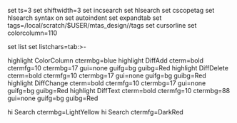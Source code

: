 set ts=3
set shiftwidth=3
set incsearch
set hlsearch
set cscopetag
set hlsearch
syntax on
set autoindent
set expandtab
set tags=/local/scratch/$USER/mtas_design//tags
set cursorline
set colorcolumn=110

set list
set listchars=tab:>-

highlight ColorColumn ctermbg=blue
highlight DiffAdd    cterm=bold ctermfg=10 ctermbg=17 gui=none guifg=bg guibg=Red
highlight DiffDelete cterm=bold ctermfg=10 ctermbg=17 gui=none guifg=bg guibg=Red
highlight DiffChange cterm=bold ctermfg=10 ctermbg=17 gui=none guifg=bg guibg=Red
highlight DiffText   cterm=bold ctermfg=10 ctermbg=88 gui=none guifg=bg guibg=Red

hi Search ctermbg=LightYellow
hi Search ctermfg=DarkRed